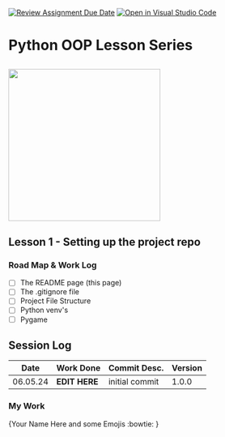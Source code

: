 [![Review Assignment Due Date](https://classroom.github.com/assets/deadline-readme-button-24ddc0f5d75046c5622901739e7c5dd533143b0c8e959d652212380cedb1ea36.svg)](https://classroom.github.com/a/s0dHIx4J)
[![Open in Visual Studio Code](https://classroom.github.com/assets/open-in-vscode-718a45dd9cf7e7f842a935f5ebbe5719a5e09af4491e668f4dbf3b35d5cca122.svg)](https://classroom.github.com/online_ide?assignment_repo_id=15005006&assignment_repo_type=AssignmentRepo)

# Python OOP Lesson Series

## <img src="./assets/pythonImage.jpg" width="300">

## Lesson 1 - Setting up the project repo

### Road Map & Work Log

- [ ] The README page (this page)
- [ ] The .gitignore file
- [ ] Project File Structure
- [ ] Python venv's
- [ ] Pygame

## Session Log

| Date     | Work Done     | Commit Desc.   | Version |
| -------- | ------------- | -------------- | ------- |
| 06.05.24 | **EDIT HERE** | initial commit | 1.0.0   |

### My Work

{Your Name Here and some Emojis :bowtie: }
